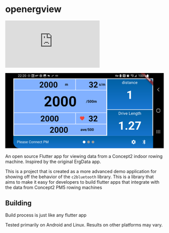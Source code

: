 # openergview

[![Matrix](https://img.shields.io/matrix/openrowing:matrix.org?label=openrowing%20matrix%20space)](https://matrix.to/#/#openrowing:matrix.org)

![A screenshot of a work-in-progress version of the app](demo.png)

An open source Flutter app for viewing data from a Concept2 indoor rowing machine. Inspired by the original ErgData app.

This is a project that is created as a more advanced demo application for showing off the behavior of the `c2bluetooth` library. This is a library that aims to make it easy for developers to build flutter apps that integrate with the data from Concept2 PM5 rowing machines

## Building
Build process is just like any flutter app

Tested primarily on Android and Linux. Results on other platforms may vary.